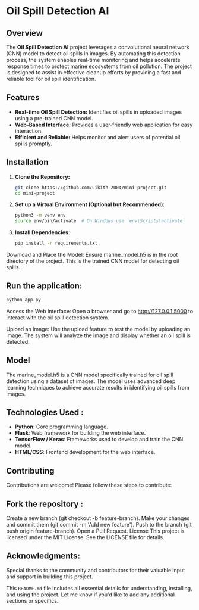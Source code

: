 # Oil Spill Detection AI



## Overview
The **Oil Spill Detection AI** project leverages a convolutional neural network (CNN) model to detect oil spills in images. By automating this detection process, the system enables real-time monitoring and helps accelerate response times to protect marine ecosystems from oil pollution. The project is designed to assist in effective cleanup efforts by providing a fast and reliable tool for oil spill identification.


## Features
- **Real-time Oil Spill Detection:** Identifies oil spills in uploaded images using a pre-trained CNN model.
- **Web-Based Interface:** Provides a user-friendly web application for easy interaction.
- **Efficient and Reliable:** Helps monitor and alert users of potential oil spills promptly.
  
## Installation

1. **Clone the Repository:**
   ```bash
   git clone https://github.com/Likith-2004/mini-project.git
   cd mini-project
   
2. **Set up a Virtual Environment (Optional but Recommended)**:
   ```bash
   python3 -m venv env
   source env/bin/activate  # On Windows use `env\Scripts\activate`

3. **Install Dependencies**:

   ```bash
   pip install -r requirements.txt
Download and Place the Model: Ensure marine_model.h5 is in the root directory of the project. This is the trained CNN model for detecting oil spills.


## Run the application:

   ```bash
   python app.py
```


Access the Web Interface: Open a browser and go to http://127.0.0.1:5000 to interact with the oil spill detection system.

Upload an Image: Use the upload feature to test the model by uploading an image. The system will analyze the image and display whether an oil spill is detected.

## Model

The marine_model.h5 is a CNN model specifically trained for oil spill detection using a dataset of images. The model uses advanced deep learning techniques to achieve accurate results in identifying oil spills from images.

## Technologies Used :

- **Python**: Core programming language.
- **Flask**: Web framework for building the web interface.
- **TensorFlow / Keras**: Frameworks used to develop and train the CNN model.
- **HTML/CSS**: Frontend development for the web interface.

## Contributing
Contributions are welcome! Please follow these steps to contribute:


## Fork the repository :
  Create a new branch (git checkout -b feature-branch).
  Make your changes and commit them (git commit -m 'Add new feature').
  Push to the branch (git push origin feature-branch).
  Open a Pull Request.
  License
  This project is licensed under the MIT License. See the LICENSE file for details.

## Acknowledgments:
  Special thanks to the community and contributors for their valuable input and support in building this project.


This `README.md` file includes all essential details for understanding, installing, and using the project. Let me know if you'd like to add any additional sections or specifics.

